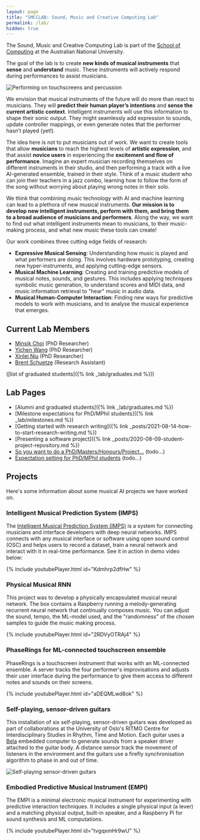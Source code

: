 ```yaml
---
layout: page
title: "SMCCLAB: Sound, Music and Creative Computing Lab"
permalink: /lab/
hidden: true
---
```


The Sound, Music and Creative Computing Lab is part of the  [School of Computing](https://comp.anu.edu.au) at the Australian National University.

The goal of the lab is to create **new kinds of musical instruments** that **sense** and **understand** music. These instruments will actively respond during performances to assist musicians.

![Performing on touchscreens and percussion]({{site.baseurl}}/assets/images/performing/metatone-hands-header.jpg)

We envision that musical instruments of the future will do more than react to musicians. They will **predict their human player’s intentions** and **sense the current artistic context**. Intelligent instruments will use this information to shape their sonic output. They might seamlessly add expression to sounds, update controller mappings, or even generate notes that the performer hasn’t played (yet!).

The idea here is not to put musicians out of work. We want to create tools that allow **musicians** to reach the highest levels of **artistic expression**, and that assist **novice users** in experiencing the **excitement and flow of performance**. Imagine an expert musician recording themselves on different instruments in their studio, and then performing a track with a live AI-generated ensemble, trained in their style. Think of a music student who can join their teachers in a jazz combo, learning how to follow the form of the song without worrying about playing wrong notes in their solo.

We think that combining music technology with AI and machine learning can lead to a plethora of new musical instruments. **Our mission is to develop new intelligent instruments, perform with them, and bring them to a broad audience of musicians and performers**. Along the way, we want to find out what intelligent instruments mean to musicians, to their music-making process, and what new music these tools can create!

Our work combines three cutting edge fields of research:

- **Expressive Musical Sensing**: Understanding how music is played and what performers are doing. This involves hardware prototyping, creating new hyper-instruments, and applying cutting-edge sensors.
- **Musical Machine Learning**: Creating and training predictive models of musical notes, sounds, and gestures. This includes applying techniques symbolic music generation, to understand scores and MIDI data,  and music information retrieval to "hear" music in audio data.
- **Musical Human-Computer Interaction**: Finding new ways for predictive models to work with musicians, and to analyse the musical experience that emerges.

## Current Lab Members

- [Minsik Choi](https://www.linkedin.com/in/minsik-choi-4688b5187/) (PhD Researcher)
- [Yichen Wang](https://yichenwangs.github.io/yichen/)  (PhD Researcher)
- [Xinlei Niu](https://www.linkedin.com/in/xinlei-niu-544ab6216/?originalSubdomain=au) (PhD Researcher)
- [Brent Schuetze](http://bschuetze.xyz) (Research Assistant)

([list of graduated students]({% link _lab/graduates.md %}))

## Lab Pages

- [Alumni and graduated students]({% link _lab/graduates.md %})
- [Milestone expectations for PhD/MPhil students]({% link _lab/milestones.md %})
- [Getting started with research writing]({% link _posts/2021-08-14-how-to-start-research-writing.md %})
- [Presenting a software project]({% link _posts/2020-08-09-student-project-repository.md %})
- [So you want to do a PhD/Masters/Honours/Project...]() (todo...)
- [Expectation setting for PhD/MPhil students]() (todo...)

## Projects

Here's some information about some musical AI projects we have worked on.

### Intelligent Musical Prediction System (IMPS)

The [Intelligent Musical Prediction System (IMPS)]({{site.baseurl}}/imps/) is a system for connecting musicians and interface developers with deep neural networks. IMPS connects with any musical interface or software using open sound control (OSC) and helps users to record a dataset, train a neural network and interact with it in real-time performance. See it in action in demo video below:

{% include youtubePlayer.html id="Kdmhrp2dfHw" %}
<!-- https://youtu.be/Kdmhrp2dfHw -->

### Physical Musical RNN

This project was to develop a physically encapsulated musical neural network. The box contains a Raspberry running a melody-generating recurrent neural network that continually composes music. You can adjust the sound, tempo, the ML-model used, and the "randomness" of the chosen samples to guide the music making process.

{% include youtubePlayer.html id="2RDVyOTRAj4" %}
<!-- https://youtu.be/2RDVyOTRAj4 -->

### PhaseRings for ML-connected touchscreen ensemble

PhaseRings is a touchscreen instrument that works with an ML-connected ensemble. A server tracks the four performer's improvisations and adjusts their user interface during the performance to give them access to different notes and sounds on their screens.

<!-- ![Musicians performing on ML-enhanced touchscreen instruments]({{site.baseurl}}/assets/images/teaching/ipad-ensemble.jpg) -->

{% include youtubePlayer.html id="aDEQMLwd8ok" %}
<!-- https://youtu.be/aDEQMLwd8ok -->

### Self-playing, sensor-driven guitars

This installation of six self-playing, sensor-driven guitars was developed as part of collaborations at the University of Oslo's RITMO Centre for Interdisciplinary Studies in Rhythm, Time and Motion. Each guitar uses a [Bela](https://bela.io) embedded computer to generate sounds from a speaker driver attached to the guitar body. A distance sensor track the movement of listeners in the environment and the guitars use a firefly synchronisation algorithm to phase in and out of time. 

![Self-playing sensor-driven guitars]({{site.baseurl}}/assets/images/performing/bela-guitars2.jpg)

### Embodied Predictive Musical Instrument (EMPI)

The EMPI is a minimal electronic musical instrument for experimenting
with predictive interaction techniques. It includes a single physical
input (a lever) and a matching physical output, built-in speaker, and
a Raspberry Pi for sound synthesis and ML computations.

{% include youtubePlayer.html id="tvgqxmHr9wU" %}

<!-- https://youtu.be/tvgqxmHr9wU -->

<!--

Summer project goals:
Team project: Create an AI-enhanced band.
Need ML-interactions for each performer in a small band (e.g., Jazz combo: bass, drums, piano, and sound engineer).
Sound engineer: Apply techniques of Intelligent Music Production to assist a sound engineer in making a live or recorded mix of a band. This could include mic-placement, volume, EQ, panning, and application of audio effects.
Piano: Need to use a cutting model such as Music Transformer to alternate between playing a song's melody, comping, and soloing. We will need to study data of each type of performance.
Drums: We need to study drummer's playing styles to apply expression to stable drumset loops and introduce variations, fills, and stylistic changes.
Bass: We need to develop 

Individual Projects:
- Enhance aspects of IMPS (Intelligent Music Prediction System)
- Develop new MIR metrics for application in future collaborations. How do we know that generated signals are good?

-->
